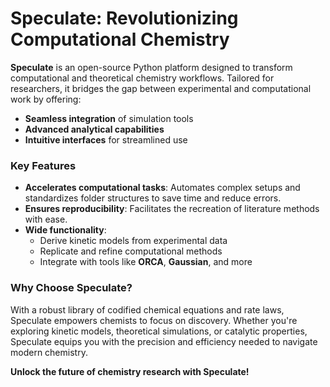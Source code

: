 # Speculate: Revolutionizing Computational Chemistry

**Speculate** is an open-source Python platform designed to transform computational and theoretical chemistry workflows. Tailored for researchers, it bridges the gap between experimental and computational work by offering:

- **Seamless integration** of simulation tools  
- **Advanced analytical capabilities**  
- **Intuitive interfaces** for streamlined use  

### Key Features

- **Accelerates computational tasks**: Automates complex setups and standardizes folder structures to save time and reduce errors.
- **Ensures reproducibility**: Facilitates the recreation of literature methods with ease.  
- **Wide functionality**:
  - Derive kinetic models from experimental data  
  - Replicate and refine computational methods  
  - Integrate with tools like **ORCA**, **Gaussian**, and more  

### Why Choose Speculate?

With a robust library of codified chemical equations and rate laws, Speculate empowers chemists to focus on discovery. Whether you're exploring kinetic models, theoretical simulations, or catalytic properties, Speculate equips you with the precision and efficiency needed to navigate modern chemistry.

**Unlock the future of chemistry research with Speculate!**
